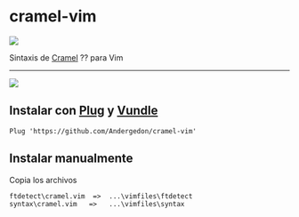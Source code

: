 # cramel-vim


![](https://i.imgur.com/6D6w1A4.png)

Sintaxis de [Cramel](https://www.cramel.org) ?? para Vim


---


![](https://i.imgur.com/nA8GGOZ.png)


## Instalar con [Plug](https://github.com/junegunn/vim-plug) y [Vundle](https://github.com/VundleVim/Vundle.vim)

    Plug 'https://github.com/Andergedon/cramel-vim'


## Instalar manualmente
	
Copia los archivos

    ftdetect\cramel.vim  =>  ...\vimfiles\ftdetect
    syntax\cramel.vim   =>   ...\vimfiles\syntax


